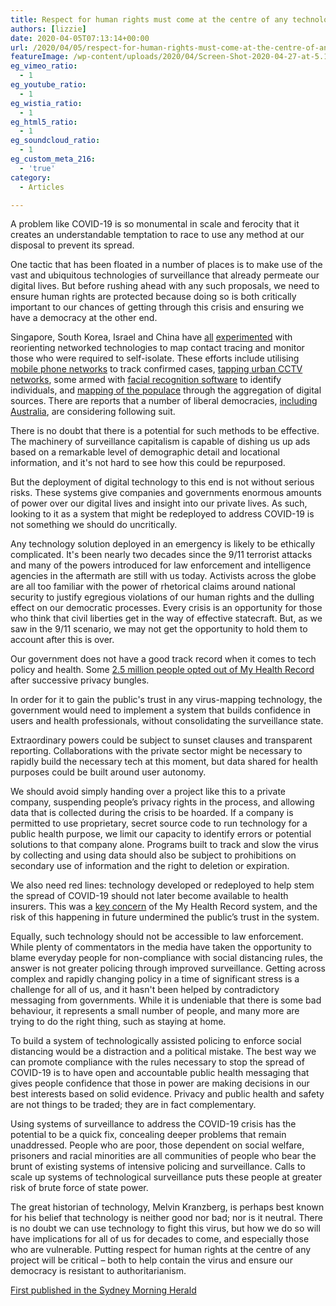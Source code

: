 ```yaml
---
title: Respect for human rights must come at the centre of any technological drive to fight coronavirus
authors: [lizzie]
date: 2020-04-05T07:13:14+00:00
url: /2020/04/05/respect-for-human-rights-must-come-at-the-centre-of-any-technological-drive-to-fight-coronavirus/
featureImage: /wp-content/uploads/2020/04/Screen-Shot-2020-04-27-at-5.13.34-pm.png
eg_vimeo_ratio:
  - 1
eg_youtube_ratio:
  - 1
eg_wistia_ratio:
  - 1
eg_html5_ratio:
  - 1
eg_soundcloud_ratio:
  - 1
eg_custom_meta_216:
  - 'true'
category:
  - Articles

---
```

A problem like COVID-19 is so monumental in scale and ferocity that it creates an understandable temptation to race to use any method at our disposal to prevent its spread.

One tactic that has been floated in a number of places is to make use of the vast and ubiquitous technologies of surveillance that already permeate our digital lives. But before rushing ahead with any such proposals, we need to ensure human rights are protected because doing so is both critically important to our chances of getting through this crisis and ensuring we have a democracy at the other end.

Singapore, South Korea, Israel and China have [all][1] [experimented][2] with reorienting networked technologies to map contact tracing and monitor those who were required to self-isolate. These efforts include utilising [mobile phone networks][3] to track confirmed cases, [tapping urban CCTV networks][4], some armed with [facial recognition software][5] to identify individuals, and [mapping of the populace][6] through the aggregation of digital sources. There are reports that a number of liberal democracies, [including Australia][7], are considering following suit.

There is no doubt that there is a potential for such methods to be effective. The machinery of surveillance capitalism is capable of dishing us up ads based on a remarkable level of demographic detail and locational information, and it's not hard to see how this could be repurposed.

But the deployment of digital technology to this end is not without serious risks. These systems give companies and governments enormous amounts of power over our digital lives and insight into our private lives. As such, looking to it as a system that might be redeployed to address COVID-19 is not something we should do uncritically.

Any technology solution deployed in an emergency is likely to be ethically complicated. It's been nearly two decades since the 9/11 terrorist attacks and many of the powers introduced for law enforcement and intelligence agencies in the aftermath are still with us today. Activists across the globe are all too familiar with the power of rhetorical claims around national security to justify egregious violations of our human rights and the dulling effect on our democratic processes. Every crisis is an opportunity for those who think that civil liberties get in the way of effective statecraft. But, as we saw in the 9/11 scenario, we may not get the opportunity to hold them to account after this is over.

Our government does not have a good track record when it comes to tech policy and health. Some [2.5 million people opted out of My Health Record][8] after successive privacy bungles.

In order for it to gain the public's trust in any virus-mapping technology, the government would need to implement a system that builds confidence in users and health professionals, without consolidating the surveillance state.

Extraordinary powers could be subject to sunset clauses and transparent reporting. Collaborations with the private sector might be necessary to rapidly build the necessary tech at this moment, but data shared for health purposes could be built around user autonomy.

We should avoid simply handing over a project like this to a private company, suspending people&#8217;s privacy rights in the process, and allowing data that is collected during the crisis to be hoarded. If a company is permitted to use proprietary, secret source code to run technology for a public health purpose, we limit our capacity to identify errors or potential solutions to that company alone. Programs built to track and slow the virus by collecting and using data should also be subject to prohibitions on secondary use of information and the right to deletion or expiration.

We also need red lines: technology developed or redeployed to help stem the spread of COVID-19 should not later become available to health insurers. This was a [key concern][9] of the My Health Record system, and the risk of this happening in future undermined the public&#8217;s trust in the system.

Equally, such technology should not be accessible to law enforcement. While plenty of commentators in the media have taken the opportunity to blame everyday people for non-compliance with social distancing rules, the answer is not greater policing through improved surveillance. Getting across complex and rapidly changing policy in a time of significant stress is a challenge for all of us, and it hasn't been helped by contradictory messaging from governments. While it is undeniable that there is some bad behaviour, it represents a small number of people, and many more are trying to do the right thing, such as staying at home.

To build a system of technologically assisted policing to enforce social distancing would be a distraction and a political mistake. The best way we can promote compliance with the rules necessary to stop the spread of COVID-19 is to have open and accountable public health messaging that gives people confidence that those in power are making decisions in our best interests based on solid evidence. Privacy and public health and safety are not things to be traded; they are in fact complementary.

Using systems of surveillance to address the COVID-19 crisis has the potential to be a quick fix, concealing deeper problems that remain unaddressed. People who are poor, those dependent on social welfare, prisoners and racial minorities are all communities of people who bear the brunt of existing systems of intensive policing and surveillance. Calls to scale up systems of technological surveillance puts these people at greater risk of brute force of state power.

The great historian of technology, Melvin Kranzberg, is perhaps best known for his belief that technology is neither good nor bad; nor is it neutral. There is no doubt we can use technology to fight this virus, but how we do so will have implications for all of us for decades to come, and especially those who are vulnerable. Putting respect for human rights at the centre of any project will be critical – both to help contain the virus and ensure our democracy is resistant to authoritarianism.

[First published in the Sydney Morning Herald][10]

 [1]: https://urldefense.proofpoint.com/v2/url?u=https-3A__www.abc.net.au_news_2020-2D03-2D18_israel-2Denables-2Dspy-2Dservices-2Dto-2Dtrack-2Dcoronavirus-2Dpatients_12066256&amp;d=DwMFaQ&amp;c=N9aEhCy8U0rJkO1xCZf7rgM9fohfR5qe_N93viZd7O8&amp;r=4WGugPoOZlW27Q5M7jQV0y8tF7DqM16n95B39f3VmMI&amp;m=OXQUYGEI3Fux1sGKrO9pHeBRV_9k5RF1PdhNtB8Wmug&amp;s=CjCqzlwELVwxKUQ6XwnanzB799aUQFCEiZBZZxvUwd0&amp;e=
 [2]: https://urldefense.proofpoint.com/v2/url?u=https-3A__techcrunch.com_2020_03_29_test-2Dand-2Dtrace-2Dwith-2Dapple-2Dand-2Dgoogle_&amp;d=DwMFaQ&amp;c=N9aEhCy8U0rJkO1xCZf7rgM9fohfR5qe_N93viZd7O8&amp;r=4WGugPoOZlW27Q5M7jQV0y8tF7DqM16n95B39f3VmMI&amp;m=OXQUYGEI3Fux1sGKrO9pHeBRV_9k5RF1PdhNtB8Wmug&amp;s=e3_dM2g3gHHhWJGqYdmRriB7oJNvobL6P-SiqsQM_oY&amp;e=
 [3]: https://urldefense.proofpoint.com/v2/url?u=https-3A__www.tech.gov.sg_media_technews_geeky-2Dmyth-2Dbusting-2Dfacts-2Dyou-2Dneed-2Dto-2Dknow-2Dabout-2Dtracetogether&amp;d=DwMFaQ&amp;c=N9aEhCy8U0rJkO1xCZf7rgM9fohfR5qe_N93viZd7O8&amp;r=4WGugPoOZlW27Q5M7jQV0y8tF7DqM16n95B39f3VmMI&amp;m=OXQUYGEI3Fux1sGKrO9pHeBRV_9k5RF1PdhNtB8Wmug&amp;s=P1l9GWRWOFl2TsN8ElUe0Qg-tOpevCKp1mnG3RbLUcw&amp;e=
 [4]: https://urldefense.proofpoint.com/v2/url?u=https-3A__www.nature.com_articles_d41586-2D020-2D00740-2Dy&amp;d=DwMFaQ&amp;c=N9aEhCy8U0rJkO1xCZf7rgM9fohfR5qe_N93viZd7O8&amp;r=4WGugPoOZlW27Q5M7jQV0y8tF7DqM16n95B39f3VmMI&amp;m=OXQUYGEI3Fux1sGKrO9pHeBRV_9k5RF1PdhNtB8Wmug&amp;s=-YdppztIUCpVty6_D5x77d1E2ylFFGt7zZumiOcntr4&amp;e=
 [5]: https://urldefense.proofpoint.com/v2/url?u=https-3A__www.france24.com_en_20200324-2D100-2D000-2Dcameras-2Dmoscow-2Duses-2Dfacial-2Drecognition-2Dto-2Denforce-2Dquarantine&amp;d=DwMFaQ&amp;c=N9aEhCy8U0rJkO1xCZf7rgM9fohfR5qe_N93viZd7O8&amp;r=4WGugPoOZlW27Q5M7jQV0y8tF7DqM16n95B39f3VmMI&amp;m=OXQUYGEI3Fux1sGKrO9pHeBRV_9k5RF1PdhNtB8Wmug&amp;s=VgepRREA-WIzaOdHJoWMtfH0oAYWODk9mqdYz5cWOT4&amp;e=
 [6]: https://urldefense.proofpoint.com/v2/url?u=https-3A__www.nytimes.com_2020_03_01_business_china-2Dcoronavirus-2Dsurveillance.html&amp;d=DwMFaQ&amp;c=N9aEhCy8U0rJkO1xCZf7rgM9fohfR5qe_N93viZd7O8&amp;r=4WGugPoOZlW27Q5M7jQV0y8tF7DqM16n95B39f3VmMI&amp;m=OXQUYGEI3Fux1sGKrO9pHeBRV_9k5RF1PdhNtB8Wmug&amp;s=5n6n0VB6ROX3CC0pwKsu4HKCqVn1d4QVGDKK_wLKVyg&amp;e=
 [7]: https://urldefense.proofpoint.com/v2/url?u=https-3A__www.innovationaus.com_national-2Dprivacy-2Dteam-2Dcreated-2Dfor-2Dcrisis_&amp;d=DwMFaQ&amp;c=N9aEhCy8U0rJkO1xCZf7rgM9fohfR5qe_N93viZd7O8&amp;r=4WGugPoOZlW27Q5M7jQV0y8tF7DqM16n95B39f3VmMI&amp;m=OXQUYGEI3Fux1sGKrO9pHeBRV_9k5RF1PdhNtB8Wmug&amp;s=pD5KqTCBLH1Xo1PMF45PqmZKKHZPl0cJFkbdL-we-ZI&amp;e=
 [8]: https://urldefense.proofpoint.com/v2/url?u=https-3A__www.theguardian.com_australia-2Dnews_2019_feb_20_more-2Dthan-2D25-2Dmillion-2Dpeople-2Dhave-2Dopted-2Dout-2Dof-2Dmy-2Dhealth-2Drecord&amp;d=DwMFaQ&amp;c=N9aEhCy8U0rJkO1xCZf7rgM9fohfR5qe_N93viZd7O8&amp;r=4WGugPoOZlW27Q5M7jQV0y8tF7DqM16n95B39f3VmMI&amp;m=OXQUYGEI3Fux1sGKrO9pHeBRV_9k5RF1PdhNtB8Wmug&amp;s=9Zjt94DkERxbRmNroWOqvPHjjcI2vrz4ced4IdkxnF8&amp;e=
 [9]: https://www.afr.com/companies/healthcare-and-fitness/health-insurers-hopeful-of-my-health-record-data-access-20180531-h10t1t
 [10]: https://www.smh.com.au/national/respect-for-human-rights-must-come-at-the-centre-of-any-technological-drive-to-fight-coronavirus-20200403-p54gtd.html
